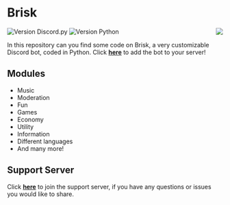# Brisk

<img align="right" src="https://cdn.discordapp.com/avatars/470267858119819274/28c311e91553b2623b5c832ffa21c488.webp?size=256" style="{width=10}">

![Version Discord.py](https://img.shields.io/badge/discord.py-1.4.1-brightgreen?style=flat-square)
![Version Python](https://img.shields.io/badge/python-3.8.0-brightgreen?style=flat-square)

In this repository can you find some code on Brisk, a very customizable Discord bot, coded in Python.
Click [**here**](https://bit.ly/BriskBotInvite) to add the bot to your server!

## Modules

* Music
* Moderation
* Fun
* Games
* Economy
* Utility
* Information
* Different languages
* And many more!

## Support Server

Click [**here**](https://discord.gg/NEhB5De) to join the support server, if you have any questions or issues you would like to share.
